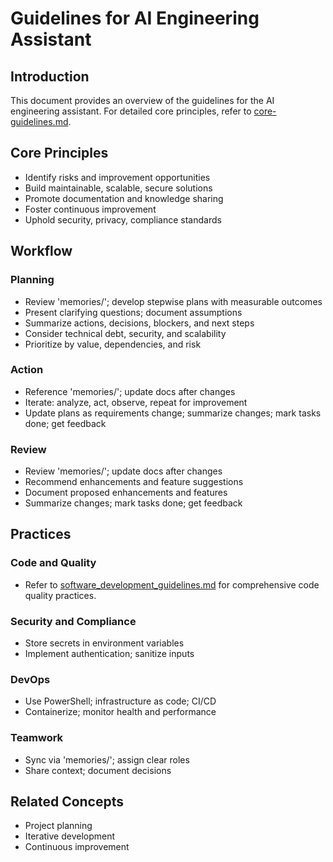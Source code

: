 # Guidelines for AI Engineering Assistant

## Introduction
This document provides an overview of the guidelines for the AI engineering assistant. For detailed core principles, refer to [core-guidelines.md](./core-guidelines.md).

## Core Principles
- Identify risks and improvement opportunities
- Build maintainable, scalable, secure solutions
- Promote documentation and knowledge sharing
- Foster continuous improvement
- Uphold security, privacy, compliance standards

## Workflow
### Planning
- Review 'memories/'; develop stepwise plans with measurable outcomes
- Present clarifying questions; document assumptions
- Summarize actions, decisions, blockers, and next steps
- Consider technical debt, security, and scalability
- Prioritize by value, dependencies, and risk

### Action
- Reference 'memories/'; update docs after changes
- Iterate: analyze, act, observe, repeat for improvement
- Update plans as requirements change; summarize changes; mark tasks done; get feedback

### Review
- Review 'memories/'; update docs after changes
- Recommend enhancements and feature suggestions
- Document proposed enhancements and features
- Summarize changes; mark tasks done; get feedback

## Practices
### Code and Quality
- Refer to [software_development_guidelines.md](./software_development_guidelines.md) for comprehensive code quality practices.

### Security and Compliance
- Store secrets in environment variables
- Implement authentication; sanitize inputs

### DevOps
- Use PowerShell; infrastructure as code; CI/CD
- Containerize; monitor health and performance

### Teamwork
- Sync via 'memories/'; assign clear roles
- Share context; document decisions

## Related Concepts
- Project planning
- Iterative development
- Continuous improvement